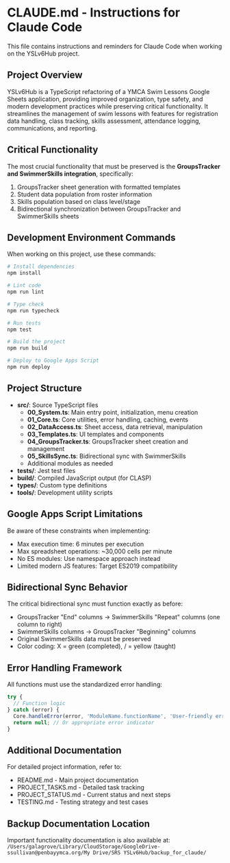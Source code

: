 # CLAUDE.md - Instructions for Claude Code

This file contains instructions and reminders for Claude Code when working on the YSLv6Hub project.

## Project Overview

YSLv6Hub is a TypeScript refactoring of a YMCA Swim Lessons Google Sheets application, providing improved organization, type safety, and modern development practices while preserving critical functionality. It streamlines the management of swim lessons with features for registration data handling, class tracking, skills assessment, attendance logging, communications, and reporting.

## Critical Functionality

The most crucial functionality that must be preserved is the **GroupsTracker and SwimmerSkills integration**, specifically:

1. GroupsTracker sheet generation with formatted templates
2. Student data population from roster information
3. Skills population based on class level/stage
4. Bidirectional synchronization between GroupsTracker and SwimmerSkills sheets

## Development Environment Commands

When working on this project, use these commands:

```bash
# Install dependencies
npm install

# Lint code
npm run lint

# Type check
npm run typecheck

# Run tests
npm test

# Build the project
npm run build

# Deploy to Google Apps Script
npm run deploy
```

## Project Structure

- **src/**: Source TypeScript files
  - **00_System.ts**: Main entry point, initialization, menu creation
  - **01_Core.ts**: Core utilities, error handling, caching, events
  - **02_DataAccess.ts**: Sheet access, data retrieval, manipulation
  - **03_Templates.ts**: UI templates and components
  - **04_GroupsTracker.ts**: GroupsTracker sheet creation and management
  - **05_SkillsSync.ts**: Bidirectional sync with SwimmerSkills
  - Additional modules as needed
- **tests/**: Jest test files
- **build/**: Compiled JavaScript output (for CLASP)
- **types/**: Custom type definitions
- **tools/**: Development utility scripts

## Google Apps Script Limitations

Be aware of these constraints when implementing:
- Max execution time: 6 minutes per execution
- Max spreadsheet operations: ~30,000 cells per minute
- No ES modules: Use namespace approach instead
- Limited modern JS features: Target ES2019 compatibility

## Bidirectional Sync Behavior

The critical bidirectional sync must function exactly as before:
- GroupsTracker "End" columns → SwimmerSkills "Repeat" columns (one column to right)
- SwimmerSkills columns → GroupsTracker "Beginning" columns
- Original SwimmerSkills data must be preserved
- Color coding: X = green (completed), / = yellow (taught)

## Error Handling Framework

All functions must use the standardized error handling:
```typescript
try {
  // Function logic
} catch (error) {
  Core.handleError(error, 'ModuleName.functionName', 'User-friendly error message');
  return null; // Or appropriate error indicator
}
```

## Additional Documentation

For detailed project information, refer to:
- README.md - Main project documentation
- PROJECT_TASKS.md - Detailed task tracking
- PROJECT_STATUS.md - Current status and next steps
- TESTING.md - Testing strategy and test cases

## Backup Documentation Location

Important functionality documentation is also available at:
`/Users/galagrove/Library/CloudStorage/GoogleDrive-ssullivan@penbayymca.org/My Drive/SRS YSLv6Hub/backup_for_claude/`